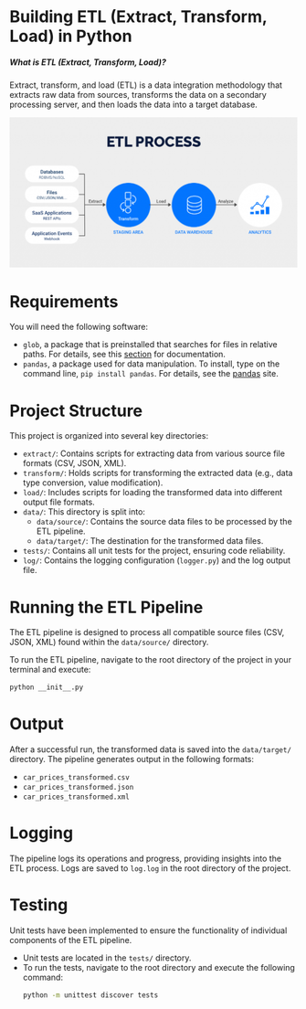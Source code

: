 # Building ETL (Extract, Transform, Load) in Python 
##### What is ETL (Extract, Transform, Load)?
Extract, transform, and load (ETL) is a data integration methodology that extracts raw data from sources, transforms the data on a secondary processing server, and then loads the data into a target database.

![](_screenshots/etl.png)

# Requirements
You will need the following software:
- `glob`, a package that is preinstalled that searches for files in relative paths.
For details, see this [section](https://docs.python.org/3/library/glob.html "section") for documentation.
- `pandas`, a package used for data manipulation. To install, type on the command line, `pip install pandas`.
For details, see the [pandas](https://pandas.pydata.org/ "pandas") site.

# Project Structure
This project is organized into several key directories:
-   `extract/`: Contains scripts for extracting data from various source file formats (CSV, JSON, XML).
-   `transform/`: Holds scripts for transforming the extracted data (e.g., data type conversion, value modification).
-   `load/`: Includes scripts for loading the transformed data into different output file formats.
-   `data/`: This directory is split into:
    -   `data/source/`: Contains the source data files to be processed by the ETL pipeline.
    -   `data/target/`: The destination for the transformed data files.
-   `tests/`: Contains all unit tests for the project, ensuring code reliability.
-   `log/`: Contains the logging configuration (`logger.py`) and the log output file.

# Running the ETL Pipeline
The ETL pipeline is designed to process all compatible source files (CSV, JSON, XML) found within the `data/source/` directory.

To run the ETL pipeline, navigate to the root directory of the project in your terminal and execute:
```bash
python __init__.py
```

# Output
After a successful run, the transformed data is saved into the `data/target/` directory. The pipeline generates output in the following formats:
-   `car_prices_transformed.csv`
-   `car_prices_transformed.json`
-   `car_prices_transformed.xml`

# Logging
The pipeline logs its operations and progress, providing insights into the ETL process.
Logs are saved to `log.log` in the root directory of the project.

# Testing
Unit tests have been implemented to ensure the functionality of individual components of the ETL pipeline.
-   Unit tests are located in the `tests/` directory.
-   To run the tests, navigate to the root directory and execute the following command:
    ```bash
    python -m unittest discover tests
    ```
